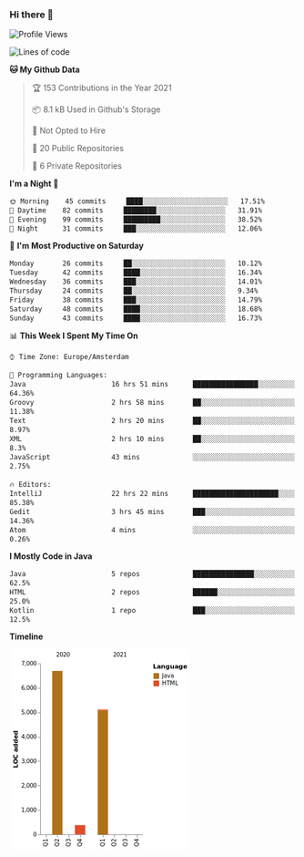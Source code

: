 ### Hi there 👋


<!--START_SECTION:waka-->
![Profile Views](http://img.shields.io/badge/Profile%20Views-47-blue)

![Lines of code](https://img.shields.io/badge/From%20Hello%20World%20I%27ve%20Written-12191%20lines%20of%20code-blue)

**🐱 My Github Data** 

> 🏆 153 Contributions in the Year 2021
 > 
> 📦 8.1 kB Used in Github's Storage 
 > 
> 🚫 Not Opted to Hire
 > 
> 📜 20 Public Repositories 
 > 
> 🔑 6 Private Repositories  
 > 
**I'm a Night 🦉** 

```text
🌞 Morning    45 commits     ████░░░░░░░░░░░░░░░░░░░░░   17.51% 
🌆 Daytime    82 commits     ████████░░░░░░░░░░░░░░░░░   31.91% 
🌃 Evening    99 commits     █████████░░░░░░░░░░░░░░░░   38.52% 
🌙 Night      31 commits     ███░░░░░░░░░░░░░░░░░░░░░░   12.06%

```
📅 **I'm Most Productive on Saturday** 

```text
Monday       26 commits     ██░░░░░░░░░░░░░░░░░░░░░░░   10.12% 
Tuesday      42 commits     ████░░░░░░░░░░░░░░░░░░░░░   16.34% 
Wednesday    36 commits     ███░░░░░░░░░░░░░░░░░░░░░░   14.01% 
Thursday     24 commits     ██░░░░░░░░░░░░░░░░░░░░░░░   9.34% 
Friday       38 commits     ███░░░░░░░░░░░░░░░░░░░░░░   14.79% 
Saturday     48 commits     ████░░░░░░░░░░░░░░░░░░░░░   18.68% 
Sunday       43 commits     ████░░░░░░░░░░░░░░░░░░░░░   16.73%

```


📊 **This Week I Spent My Time On** 

```text
⌚︎ Time Zone: Europe/Amsterdam

💬 Programming Languages: 
Java                     16 hrs 51 mins      ████████████████░░░░░░░░░   64.36% 
Groovy                   2 hrs 58 mins       ██░░░░░░░░░░░░░░░░░░░░░░░   11.38% 
Text                     2 hrs 20 mins       ██░░░░░░░░░░░░░░░░░░░░░░░   8.97% 
XML                      2 hrs 10 mins       ██░░░░░░░░░░░░░░░░░░░░░░░   8.3% 
JavaScript               43 mins             ░░░░░░░░░░░░░░░░░░░░░░░░░   2.75%

🔥 Editors: 
IntelliJ                 22 hrs 22 mins      █████████████████████░░░░   85.38% 
Gedit                    3 hrs 45 mins       ███░░░░░░░░░░░░░░░░░░░░░░   14.36% 
Atom                     4 mins              ░░░░░░░░░░░░░░░░░░░░░░░░░   0.26%

```

**I Mostly Code in Java** 

```text
Java                     5 repos             ███████████████░░░░░░░░░░   62.5% 
HTML                     2 repos             ██████░░░░░░░░░░░░░░░░░░░   25.0% 
Kotlin                   1 repo              ███░░░░░░░░░░░░░░░░░░░░░░   12.5%

```


**Timeline**

![Chart not found](https://raw.githubusercontent.com/powercasgamer/powercasgamer/master/charts/bar_graph.png) 


<!--END_SECTION:waka-->

